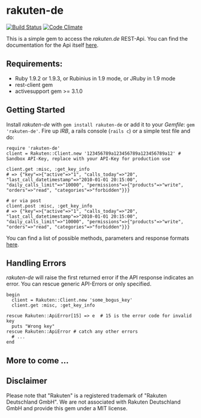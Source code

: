 rakuten-de
==========
[![Build Status](https://secure.travis-ci.org/kayoom/rakuten-de.png)](http://travis-ci.org/kayoom/rakuten-de)
[![Code Climate](https://codeclimate.com/badge.png)](https://codeclimate.com/github/kayoom/rakuten-de)

This is a simple gem to access the _rakuten.de_ REST-Api. You can find
the documentation for the Api itself
[here](http://webservice.rakuten.de/documentation/overview).

Requirements:
-------------

* Ruby 1.9.2 or 1.9.3, or Rubinius in 1.9 mode, or JRuby in 1.9 mode
* rest-client gem
* activesupport gem >= 3.1.0

Getting Started
-----------

Install _rakuten-de_ with `gem install rakuten-de` or add it to your
_Gemfile_: `gem 'rakuten-de'`. Fire up _IRB_, a rails console (`rails
c`) or a simple test file and do:

    require 'rakuten-de'
    client = Rakuten::Client.new '123456789a123456789a123456789a12' # Sandbox API-Key, replace with your API-Key for production use

    client.get :misc, :get_key_info
    # => {"key"=>{"active"=>"1", "calls_today"=>"20", "last_call_datetimestamp"=>"2010-01-01 20:15:00", "daily_calls_limit"=>"10000", "permissions"=>{"products"=>"write", "orders"=>"read", "categories"=>"forbidden"}}}
    
    # or via post
    client.post :misc, :get_key_info
    # => {"key"=>{"active"=>"1", "calls_today"=>"20", "last_call_datetimestamp"=>"2010-01-01 20:15:00", "daily_calls_limit"=>"10000", "permissions"=>{"products"=>"write", "orders"=>"read", "categories"=>"forbidden"}}}

You can find a list of possible methods, parameters and response formats [here](http://webservice.rakuten.de/documentation/overview).

Handling Errors
---------------

_rakuten-de_ will raise the first returned error if the API response
indicates an error. You can rescue generic API-Errors or only specified.

    begin
      client = Rakuten::Client.new 'some_bogus_key'
      client.get :misc, :get_key_info

    rescue Rakuten::ApiError[15] => e  # 15 is the error code for invalid key
      puts "Wrong key"
    rescue Rakuten::ApiError # catch any other errors
      # ...
    end

More to come ...
----------------

Disclaimer
----------
Please note that "Rakuten" is a registered trademark of "Rakuten
Deutschland GmbH". We are not associated with Rakuten Deutschland GmbH
and provide this gem under a MIT license.
